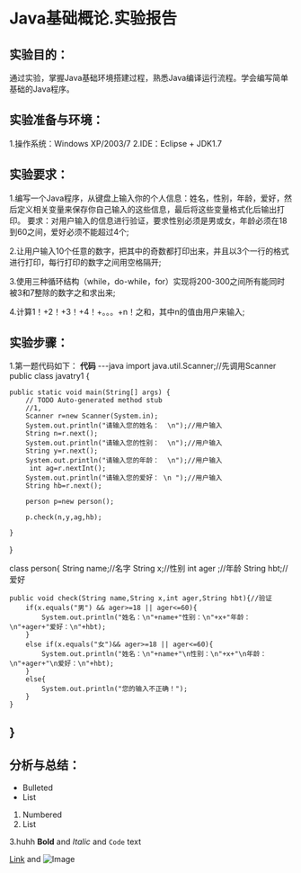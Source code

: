 # Java基础概论.实验报告
## 实验目的：
通过实验，掌握Java基础环境搭建过程，熟悉Java编译运行流程。学会编写简单基础的Java程序。
## 实验准备与环境：
1.操作系统：Windows XP/2003/7
2.IDE：Eclipse + JDK1.7
## 实验要求：
1.编写一个Java程序，从键盘上输入你的个人信息：姓名，性别，年龄，爱好，然后定义相关变量来保存你自己输入的这些信息，最后将这些变量格式化后输出打印。
要求：对用户输入的信息进行验证，要求性别必须是男或女，年龄必须在18到60之间，爱好必须不能超过4个;

2.让用户输入10个任意的数字，把其中的奇数都打印出来，并且以3个一行的格式进行打印，每行打印的数字之间用空格隔开;

3.使用三种循环结构（while，do-while，for）实现将200-300之间所有能同时被3和7整除的数字之和求出来;

4.计算1！+2！+3！+4！+。。。+n！之和，其中n的值由用户来输入;

## 实验步骤：
1.第一题代码如下：
**代码**
---java
import java.util.Scanner;//先调用Scanner
public class javatry1 {

	public static void main(String[] args) {
		// TODO Auto-generated method stub
		//1,
		Scanner r=new Scanner(System.in);
		System.out.println("请输入您的姓名：  \n");//用户输入
		String n=r.next();
		System.out.println("请输入您的性别：  \n");//用户输入
		String y=r.next();
		System.out.println("请输入您的年龄：  \n");//用户输入
		 int ag=r.nextInt();
		System.out.println("请输入您的爱好： \n ");//用户输入
		String hb=r.next();
		
		person p=new person();

		p.check(n,y,ag,hb);

	}

}

class person{
	 String name;//名字
	 String x;//性别
	 int ager ;//年龄
	 String hbt;//爱好
	 
	public void check(String name,String x,int ager,String hbt){//验证
		if(x.equals("男") && ager>=18 || ager<=60){
			System.out.println("姓名：\n"+name+"性别：\n"+x+"年龄：\n"+ager+"爱好：\n"+hbt);
		}
		else if(x.equals("女")&& ager>=18 || ager<=60){
			System.out.println("姓名：\n"+name+"\n性别：\n"+x+"\n年龄：\n"+ager+"\n爱好：\n"+hbt);
		}
		else{
			System.out.println("您的输入不正确！");
		}
	}
	
}
---
## 分析与总结：
- Bulleted
- List

1. Numbered
2. List

3.huhh
**Bold** and _Italic_ and `Code` text

[Link](url) and ![Image]()
